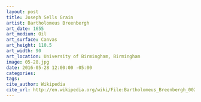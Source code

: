 ```yaml
---
layout: post
title: Joseph Sells Grain
artist: Bartholomeus Breenbergh
art_date: 1655
art_medium: Oil
art_surface: Canvas
art_height: 110.5
art_width: 90
art_location: University of Birmingham, Birmingham
image: 05-28.jpg
date: 2016-05-28 12:00:00 -05:00
categories:
tags:
cite_author: Wikipedia
cite_url: http://en.wikipedia.org/wiki/File:Bartholomeus_Breenbergh_002.jpg
---
```

